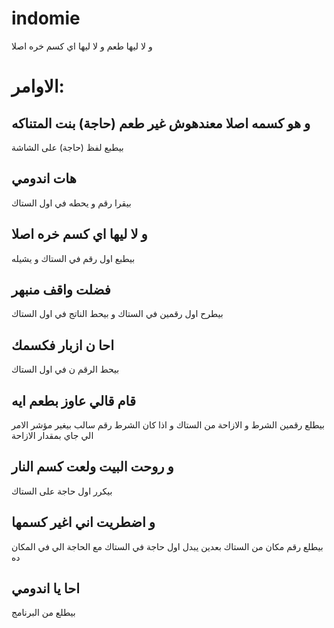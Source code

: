# indomie
و لا ليها طعم و لا ليها اي كسم خره اصلا

# الاوامر:
## و هو كسمه اصلا معندهوش غير طعم (حاجة) بنت المتناكه
بيطبع لفظ (حاجة) على الشاشة

## هات اندومي
بيقرا رقم و يحطه في اول الستاك

## و لا ليها اي كسم خره اصلا
بيطبع اول رقم في الستاك و يشيله

## فضلت واقف منبهر
بيطرح اول رقمين في الستاك و بيحط الناتج في اول الستاك

## احا ن ازبار فكسمك
بيحط الرقم ن في اول الستاك

## قام قالي عاوز بطعم ايه
بيطلع رقمين الشرط و الازاحة من الستاك
و اذا كان الشرط رقم سالب بيغير مؤشر الامر الي جاي بمقدار الازاحة

## و روحت البيت ولعت كسم النار
بيكرر اول حاجة على الستاك

## و اضطريت اني اغير كسمها
بيطلع رقم مكان من الستاك
بعدين يبدل اول حاجة في الستاك مع الحاجة الي في المكان ده

## احا يا اندومي
بيطلع من البرنامج
